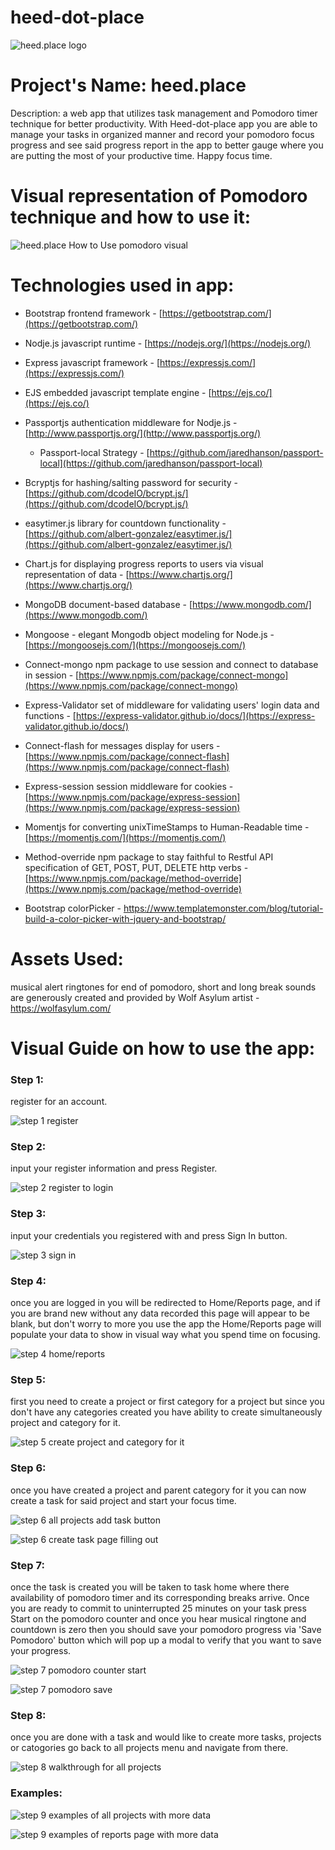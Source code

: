 # heed-dot-place



![heed.place logo](README-assets/logo.png)
# Project&#39;s Name: heed.place

Description: a web app that utilizes task management and Pomodoro timer technique for better productivity. With Heed-dot-place app you are able to manage your tasks in organized manner and record your pomodoro focus progress and see said progress report in the app to better gauge where you are putting the most of your productive time. Happy focus time.

# Visual representation of Pomodoro technique and how to use it:

![heed.place How to Use pomodoro visual](README-assets/How_to_use_pomodoro-technique.png)

# Technologies used in app:

- Bootstrap frontend framework - [https://getbootstrap.com/](https://getbootstrap.com/)
- Nodje.js javascript runtime - [https://nodejs.org/](https://nodejs.org/)
- Express javascript framework - [https://expressjs.com/](https://expressjs.com/)
- EJS embedded javascript template engine - [https://ejs.co/](https://ejs.co/)
- Passportjs authentication middleware for Nodje.js - [http://www.passportjs.org/](http://www.passportjs.org/)
  - Passport-local Strategy - [https://github.com/jaredhanson/passport-local](https://github.com/jaredhanson/passport-local)

- Bcryptjs for hashing/salting password for security - [https://github.com/dcodeIO/bcrypt.js/](https://github.com/dcodeIO/bcrypt.js/)
- easytimer.js library for countdown functionality - [https://github.com/albert-gonzalez/easytimer.js/](https://github.com/albert-gonzalez/easytimer.js/)
- Chart.js for displaying progress reports to users via visual representation of data - [https://www.chartjs.org/](https://www.chartjs.org/)
- MongoDB document-based database - [https://www.mongodb.com/](https://www.mongodb.com/)
- Mongoose - elegant Mongodb object modeling for Node.js - [https://mongoosejs.com/](https://mongoosejs.com/)
- Connect-mongo npm package to use session and connect to database in session - [https://www.npmjs.com/package/connect-mongo](https://www.npmjs.com/package/connect-mongo)
- Express-Validator set of middleware for validating users&#39; login data and functions - [https://express-validator.github.io/docs/](https://express-validator.github.io/docs/)
- Connect-flash for messages display for users - [https://www.npmjs.com/package/connect-flash](https://www.npmjs.com/package/connect-flash)
- Express-session session middleware for cookies - [https://www.npmjs.com/package/express-session](https://www.npmjs.com/package/express-session)
- Momentjs for converting unixTimeStamps to Human-Readable time - [https://momentjs.com/](https://momentjs.com/)
- Method-override npm package to stay faithful to Restful API specification of GET, POST, PUT, DELETE http verbs - [https://www.npmjs.com/package/method-override](https://www.npmjs.com/package/method-override)
- Bootstrap colorPicker - https://www.templatemonster.com/blog/tutorial-build-a-color-picker-with-jquery-and-bootstrap/


# Assets Used:
musical alert ringtones for end of pomodoro, short and long break sounds are generously created and provided by Wolf Asylum artist - https://wolfasylum.com/

# Visual Guide on how to use the app:

### Step 1:

register for an account.

![step 1 register](README-assets/visual-guide-annotated/step-1-home-to-register.png)

### Step 2:

input your register information and press Register.

![step 2 register to login](README-assets/visual-guide-annotated/step-2-register-page.png)

### Step 3:

input your credentials you registered with and press Sign In button.

![step 3 sign in](README-assets/visual-guide-annotated/step-3-login-page.png)

### Step 4:

once you are logged in you will be redirected to Home/Reports page, and if you are brand new without any data recorded this page will appear to be blank, but don't worry to more you use the app the Home/Reports page will populate your data to show in visual way what you spend time on focusing.

![step 4 home/reports](README-assets/visual-guide-annotated/step-4-logged-home-page.png)


### Step 5:

first you need to create a project or first category for a project but since you don't have any categories created you have ability to create simultaneously project and category for it.

![step 5 create project and category for it](README-assets/visual-guide-annotated/step-5-create-project-page.png)

### Step 6:

once you have created a project and parent category for it you can now create a task for said project and start your focus time.

![step 6 all projects add task button](README-assets/visual-guide-annotated/step-6-create-from-all-projects-a-task.png)

![step 6 create task page filling out](README-assets/visual-guide-annotated/step-6-create-task-page.png)

### Step 7:

once the task is created you will be taken to task home where there availability of pomodoro timer and its corresponding breaks arrive. Once you are ready to commit to uninterrupted 25 minutes on your task press Start on the pomodoro counter and once you hear musical ringtone and countdown is zero then you should save your pomodoro progress via 'Save Pomodoro' button which will pop up a modal to verify that you want to save your progress.

![step 7 pomodoro counter start](README-assets/visual-guide-annotated/step-7-task-pomodoro-couter-start.png)

![step 7 pomodoro save](README-assets/visual-guide-annotated/step-7-save-progress-pomodoro.png)

### Step 8:

once you are done with a task and would like to create more tasks, projects or catogories go back to all projects menu and navigate from there.

![step 8 walkthrough for all projects](README-assets/visual-guide-annotated/step-8-all-projects-walkthrough-annotations.png)

### Examples:

![step 9 examples of all projects with more data](README-assets/visual-guide-annotated/step-9-example-of-all-projects-with-data-page.png)

![step 9 examples of reports page with more data](README-assets/visual-guide-annotated/step-9-example-of-reports-page-with-data-page.png)

